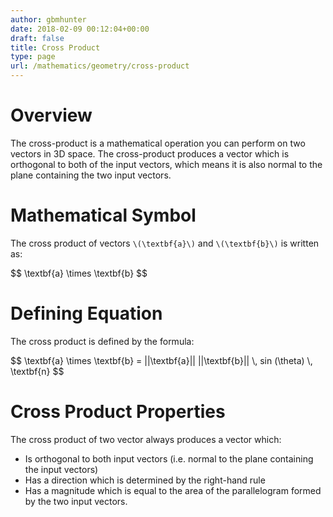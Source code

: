 ```yaml
---
author: gbmhunter
date: 2018-02-09 00:12:04+00:00
draft: false
title: Cross Product
type: page
url: /mathematics/geometry/cross-product
---
```


# Overview

The cross-product is a mathematical operation you can perform on two vectors in 3D space. The cross-product produces a vector which is orthogonal to both of the input vectors, which means it is also normal to the plane containing the two input vectors.

# Mathematical Symbol

The cross product of vectors `\(\textbf{a}\)` and `\(\textbf{b}\)` is written as:

<div>$$ \textbf{a} \times \textbf{b} $$</div>

# Defining Equation

The cross product is defined by the formula:

<div>$$ \textbf{a} \times \textbf{b} = ||\textbf{a}|| ||\textbf{b}|| \, sin (\theta) \, \textbf{n} $$</div>

# Cross Product Properties

The cross product of two vector always produces a vector which:

* Is orthogonal to both input vectors (i.e. normal to the plane containing the input vectors)
* Has a direction which is determined by the right-hand rule
* Has a magnitude which is equal to the area of the parallelogram formed by the two input vectors.
